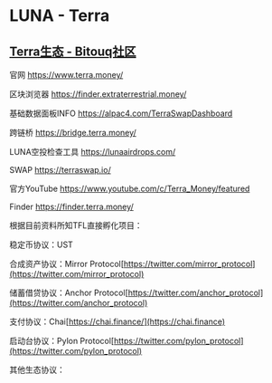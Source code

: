 # LUNA - Terra

## [Terra生态 - Bitouq社区](https://bitouq.notion.site/Terra-fe81b34bef5141149250985a9978eda8)

官网 https://www.terra.money/ 

区块浏览器 https://finder.extraterrestrial.money/ 

基础数据面板INFO https://alpac4.com/TerraSwapDashboard 

跨链桥 https://bridge.terra.money/ 

LUNA空投检查工具 https://lunaairdrops.com/ 

SWAP https://terraswap.io/ 

官方YouTube https://www.youtube.com/c/Terra_Money/featured 

Finder https://finder.terra.money/

根据目前资料所知TFL直接孵化项目：

稳定币协议：UST

合成资产协议：Mirror Protocol[https://twitter.com/mirror_protocol](https://twitter.com/mirror_protocol)

储蓄借贷协议：Anchor Protocol[https://twitter.com/anchor_protocol](https://twitter.com/anchor_protocol)

支付协议：Chai[https://chai.finance/](https://chai.finance)

启动台协议：Pylon Protocol[https://twitter.com/pylon_protocol](https://twitter.com/pylon_protocol)

其他生态协议：
